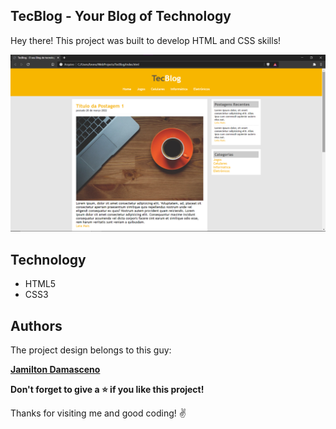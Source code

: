 ## TecBlog - Your Blog of Technology

Hey there! This project was built to develop HTML and CSS skills!

 ![Home Screen](https://github.com/brenogpa/TecBlog/blob/master/imagens/screenshot.png)

## Technology 

* HTML5
* CSS3

  
## Authors
 The project design belongs to this guy:
 
[**Jamilton Damasceno**](https://www.udemy.com/course/web-completo/#instructor-2)





**Don't forget to give a ⭐️ if you like this project!**

Thanks for visiting me and good coding! :v:
